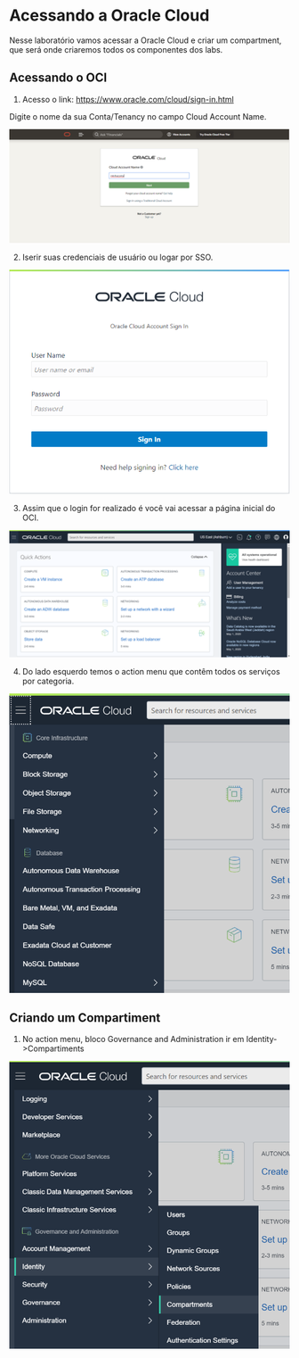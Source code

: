 # Acessando a Oracle Cloud

Nesse laboratório vamos acessar a Oracle Cloud e criar um compartment, que será onde criaremos todos os componentes dos labs.

## Acessando o OCI

1. Acesso o link: https://www.oracle.com/cloud/sign-in.html

Digite o nome da sua Conta/Tenancy no campo Cloud Account Name.

<p align="center">
  <img src="https://github.com/ChristoPedro/OCIHandsOn/blob/master/Lab%20000/images/logintenancy.png" >
</p>

2. Iserir suas credenciais de usuário ou logar por SSO.

<p align="center">
  <img src="https://github.com/ChristoPedro/OCIHandsOn/blob/master/Lab%20000/images/login.png" >
</p>

3. Assim que o login for realizado é você vai acessar a página inicial do OCI.

<p align="center">
  <img src="https://github.com/ChristoPedro/OCIHandsOn/blob/master/Lab%20000/images/firstpage.png" >
</p>

4. Do lado esquerdo temos o action menu que contêm todos os serviços por categoria.

<p align="center">
  <img src="https://github.com/ChristoPedro/OCIHandsOn/blob/master/Lab%20000/images/actionmenu.png" >
</p>

## Criando um Compartiment

1. No action menu, bloco Governance and Administration ir em Identity->Compartiments

<p align="center">
  <img src="https://github.com/ChristoPedro/OCIHandsOn/blob/master/Lab%20000/images/acesscompartment.png" >
</p>
